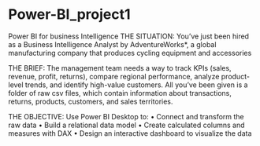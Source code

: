# Power-BI_project1
Power BI for business Intelligence
THE SITUATION:
You’ve just been hired as a Business Intelligence Analyst by AdventureWorks*, a global
manufacturing company that produces cycling equipment and accessories

THE BRIEF:
The management team needs a way to track KPIs (sales, revenue, profit, returns), compare
regional performance, analyze product-level trends, and identify high-value customers.
All you’ve been given is a folder of raw csv files, which contain information about
transactions, returns, products, customers, and sales territories.

THE OBJECTIVE:
Use Power BI Desktop to:
• Connect and transform the raw data
• Build a relational data model
• Create calculated columns and measures with DAX
• Design an interactive dashboard to visualize the data



